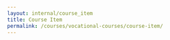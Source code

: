 ```yaml
---
layout: internal/course_item
title: Course Item
permalink: /courses/vocational-courses/course-item/
---
```


<!--- This child document initializes the page in Jekyll. -->